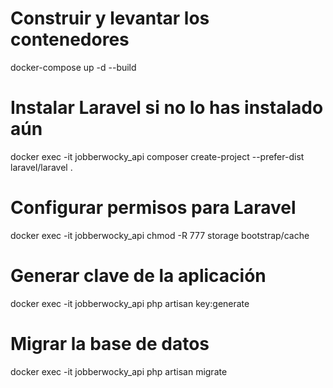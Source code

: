 # Construir y levantar los contenedores
docker-compose up -d --build

# Instalar Laravel si no lo has instalado aún
docker exec -it jobberwocky_api composer create-project --prefer-dist laravel/laravel .

# Configurar permisos para Laravel
docker exec -it jobberwocky_api chmod -R 777 storage bootstrap/cache

# Generar clave de la aplicación
docker exec -it jobberwocky_api php artisan key:generate

# Migrar la base de datos
docker exec -it jobberwocky_api php artisan migrate
